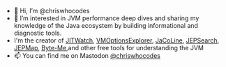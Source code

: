 - 👋 Hi, I’m @chriswhocodes
- 👀 I’m interested in JVM performance deep dives and sharing my knowledge of the Java ecosystem by building informational and diagnostic tools.
- I'm the creator of <a href="https://github.com/AdoptOpenJDK/jitwatch">JITWatch</a>, <a href="https://chriswhocodes.com/">VMOptionsExplorer</a>, <a href="https://jacoline.dev/">JaCoLine</a>, <a href="https://chriswhocodes.com/jepsearch.html">JEPSearch</a>, <a href="https://chriswhocodes.com/jepmap.html">JEPMap</a>, <a href="https://byte-me.dev">Byte-Me</a>,and other free tools for understanding the JVM
- 📫 You can find me on Mastodon <a rel="nofollow me" href="https://mastodon.social/@chriswhocodes">@chriswhocodes</a>

<!---
chriswhocodes/chriswhocodes is a ✨ special ✨ repository because its `README.md` (this file) appears on your GitHub profile.
You can click the Preview link to take a look at your changes.
--->
